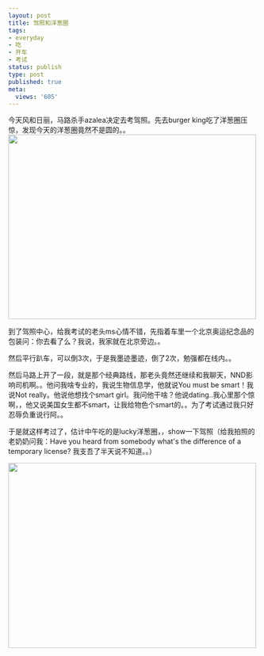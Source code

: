 ```yaml
---
layout: post
title: 驾照和洋葱圈
tags:
- everyday
- 吃
- 开车
- 考试
status: publish
type: post
published: true
meta:
  views: '605'
---
```

今天风和日丽，马路杀手azalea决定去考驾照。先去burger king吃了洋葱圈压惊，发现今天的洋葱圈竟然不是圆的。。
<img src="http://azaleasays.com/wp-content/uploads/2008/09/onionRings.jpg" alt="" width="500" height="373" />

到了驾照中心，给我考试的老头ms心情不错，先指着车里一个北京奥运纪念品的包装问：你去看了么？我说，我家就在北京旁边。。

然后平行趴车，可以倒3次，于是我墨迹墨迹，倒了2次，勉强都在线内。。

然后马路上开了一段，就是那个经典路线，那老头竟然还继续和我聊天，NND影响司机啊。。他问我啥专业的，我说生物信息学，他就说You must be smart！我说Not really。他说他想找个smart girl。我问他干啥？他说dating..我心里那个惊啊，，他又说美国女生都不smart，让我给物色个smart的。。为了考试通过我只好忍辱负重说行阿。。

于是就这样考过了，估计中午吃的是lucky洋葱圈，，show一下驾照（给我拍照的老奶奶问我：Have you heard from somebody what's the difference of a temporary license? 我支吾了半天说不知道。。）

<img src="http://azaleasays.com/wp-content/uploads/2008/09/driversLicense.jpg" alt="" width="500" height="374" />
